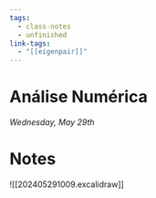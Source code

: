```yaml
---
tags:
  - class-notes
  - unfinished
link-tags:
  - "[[eigenpair]]"
---
```

# Análise Numérica 

_Wednesday, May 29th_

# Notes
![[202405291009.excalidraw]]
